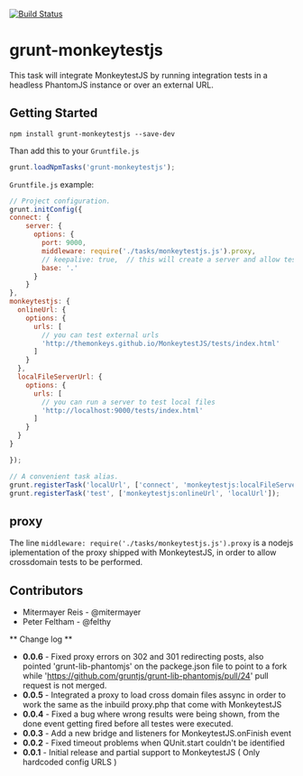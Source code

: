 [![Build Status](https://travis-ci.org/TheMonkeys/grunt-MonkeytestJS.png)](https://travis-ci.org/TheMonkeys/grunt-MonkeytestJS)

# grunt-monkeytestjs

This task will integrate MonkeytestJS by running integration tests in a headless PhantomJS instance or over an external URL.

## Getting Started

```shell
npm install grunt-monkeytestjs --save-dev
```

Than add this to your `Gruntfile.js`

```js
grunt.loadNpmTasks('grunt-monkeytestjs');
```

`Gruntfile.js` example:

```js
// Project configuration.
grunt.initConfig({
connect: {
    server: {
      options: {
        port: 9000,
        middleware: require('./tasks/monkeytestjs.js').proxy,
        // keepalive: true,  // this will create a server and allow tests to be viewed over the browser
        base: '.'
      }   
    }   
}, 
monkeytestjs: {
  onlineUrl: {
    options: {
      urls: [
        // you can test external urls
        'http://themonkeys.github.io/MonkeytestJS/tests/index.html'
      ]
    }
  },
  localFileServerUrl: {
    options: {
      urls: [
        // you can run a server to test local files
        'http://localhost:9000/tests/index.html'
      ]
    }
  }
}

});

// A convenient task alias.
grunt.registerTask('localUrl', ['connect', 'monkeytestjs:localFileServerUrl']);
grunt.registerTask('test', ['monkeytestjs:onlineUrl', 'localUrl']);

```

## proxy 
The line `middleware: require('./tasks/monkeytestjs.js').proxy` is a nodejs iplementation of the proxy shipped with MonkeytestJS, in order to allow crossdomain tests to be performed.

## Contributors
   - Mitermayer Reis - @mitermayer
   - Peter Feltham  - @felthy


** Change log **

   - **0.0.6** - Fixed proxy errors on 302 and 301 redirecting posts, also pointed 'grunt-lib-phantomjs' on the packege.json file to point to a fork while 'https://github.com/gruntjs/grunt-lib-phantomjs/pull/24' pull request is not merged.
   - **0.0.5** - Integrated a proxy to load cross domain files assync in order to work the same as the inbuild proxy.php that come with MonkeytestJS
   - **0.0.4** - Fixed a bug where wrong results were being shown, from the done    event getting fired before all testes were executed.
   - **0.0.3** - Add a new bridge and listeners for MonkeytestJS.onFinish event 
   - **0.0.2**  - Fixed timeout problems when QUnit.start couldn't be identified
   - **0.0.1** - Initial release and partial support to MonkeytestJS ( Only hardcoded config URLS )
